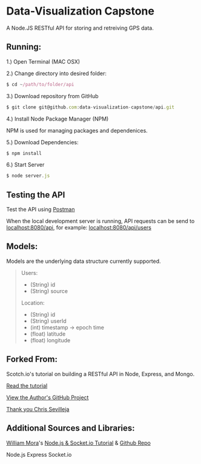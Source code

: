 # Data-Visualization Capstone

A Node.JS RESTful API for storing and retreiving GPS data. 

Running:
---

1.) Open Terminal (MAC OSX)

2.) Change directory into desired folder:

```javascript
$ cd ~/path/to/folder/api
```

3.) Download repository from GitHub

```javascript
$ git clone git@github.com:data-visualization-capstone/api.git
```

4.) Install Node Package Manager (NPM)

NPM is used for managing packages and dependenices.

5.) Download Dependencies:

```javascript
$ npm install
```

6.) Start Server

```javascript
$ node server.js
```

Testing the API
---

Test the API using [Postman](https://chrome.google.com/webstore/detail/postman-rest-client-packa/fhbjgbiflinjbdggehcddcbncdddomop)

When the local development server is running, API requests can be send to [localhost:8080/api](localhost:8080/api), for example: [localhost:8080/api/users](localhost:8080/api/users)

Models:
---

Models are the underlying data structure currently supported.

> Users:
>  - (String) id
>  - (String) source
> 
> Location:
>  - (String) id
>  - (String) userId
>  - (int) timestamp -> epoch time
>  - (float) latitude
>  - (float) longitude


Forked From: 
--- 

Scotch.io's tutorial on building a RESTful API in Node, Express, and Mongo.

[Read the tutorial](http://scotch.io/tutorials/javascript/build-a-restful-api-using-node-and-express-4)

[View the Author's GitHub Project](https://github.com/scotch-io/node-api)

[Thank you Chris Sevilleja](http://scotch.io/author/chris)

Additional Sources and Libraries:
--- 

[William Mora](http://www.williammora.com/)'s [Node.js & Socket.io Tutorial](http://www.williammora.com/2013/03/nodejs-tutorial-building-chatroom-with.html) & [Github Repo](https://github.com/wmora/nodejs-express-socketio-chatroom)

Node.js
Express
Socket.io
